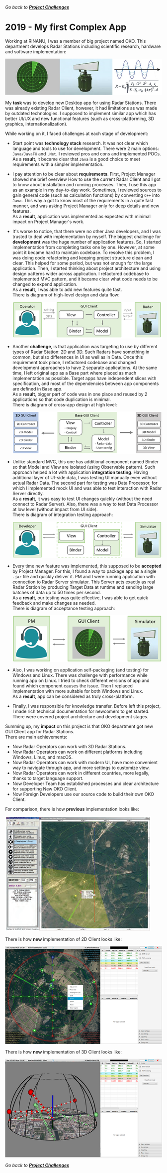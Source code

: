 *Go back to [**Project Challenges**](../../../README.md#project-challenges)*

# 2019 - My first Complex App

Working at RINANU, I was a member of big project named OKO.
This department develops Radar Stations including scientific research, hardware and software implementation:

![picture](../../challenges/projects/OKO/OKO-Software-Hardware-Research.jpg)

My **task** was to develop new Desktop app for using Radar Stations.
There was already existing Radar Client, however, it had limitations as was made by outdated technologies.
I supposed to implement similar app which has better UI/UX and new functional features 
(such as cross-platforming, 3D graphics, internationalization).

While working on it, I faced challenges at each stage of development:

- Start point was **technology stack** research.
    It was not clear which language and tools to use for development.
    There were 2 main options: `Java/JavaFX` and `.Net`.
    I reviewed pros and cons and implemented POCs.<br>
    As a **result**, it became clear that `Java` is a good choice to meet requirements with a simpler implementation.
  
- I pay attention to be clear about **requirements**.
    First, Project Manager showed me brief overview How to use the current Radar Client
    and I got to know about installation and running processes.
    Then, I use this app as an example in my day-to-day work.
    Sometimes, I reviewed sources to gain general code (such as calculation functions) by converting `C++` into `Java`.
    This way a got to know most of the requirements in a quite fast manner, 
    and was asking Project Manager only for deep details and new features.<br>
    As a **result**, application was implemented as expected with minimal impact on Project Manager's work.
    
- It's worse to notice, that there were no other Java developers,
    and I was trusted to deal with implementation by myself.
    The biggest challenge for **development** was the huge number of application features.
    So, I started implementation from completing tasks one by one.
    However, at some point it became hard to maintain codebase.
    To resolve this problem, I was doing code refactoring and keeping project structure clean and clear.
    This helped for some period, but was not enough for the large application.
    Then, I started thinking about project architecture and using design patterns wider across application.
    I refactored codebase to implemented MVC pattern, 
    and it became clear what code needs to be changed to expend application.<br>
    As a **result**, I was able to add new features quite fast.<br>
    There is diagram of high-level design and data flow:

    ![](../../challenges/projects/OKO/OKO_Dataflow.png)

- Another **challenge**, is that application was targeting to use by different types of Radar Station: 2D and 3D.
    Such Radars have something in common, but also differences in UI as well as in Data.
    Once this requirement took place, I refactored codebase and changed development approaches 
    to have 2 separate applications. At the same time, 
    I left original app as a Base part where placed as much implementation as possible. 
    Target apps have independent slices with specification, 
    and most of the dependencies between app components are defined in Base app.<br>
    As a **result**, bigger part of code was in one place and reused by 2 applications 
    so that code duplication is minimal.<br>
    There is diagram of cross-app design at high level:

    ![](../../challenges/projects/OKO/OKO_Client_Hierarchy.PNG)
    

- Unlike standard MVC, this one has additional component named Binder so that Model and View 
    are isolated (using Observable pattern).
    Such approach helped a lot with application **integration testing**.
    Having additional layer of UI-side data, I was testing UI manually even without actual Radar Data.
    The second part for testing was Data Processor, for which I implemented mock UI 
    and was able to test interaction with Radar Server directly.<br>
    As a **result**, it was easy to test UI changes quickly (without the need connect to Radar Server).
    Also, there was a way to test Data Processor at low level (without impact from UI side).<br>
    There is diagram of integration testing approach:

    ![](../../challenges/projects/OKO/OKO_Client_Intergation_Testing.png)

- Every time new feature was implemented, this supposed to be **accepted** by Project Manager.
    For this, I found a way to package app as a single `.jar` file and quickly deliver it. 
    PM and I were running application with connection to Radar Server simulator.
    This Server acts exactly as real Radar Station by producing Target Data at runtime 
    and sending large batches of data up to 50 times per second.<br>
    As a **result**, our testing was quite effective, I was able to get quick feedback and make changes as needed.<br>
    There is diagram of acceptance testing approach:

    ![](../../challenges/projects/OKO/OKO_Client_Aceptance_Testing.png)

- Also, I was working on application self-packaging (and testing) for Windows and Linux. 
  There was challenge with performance while running app on Linux. 
  I tried to check different versions of app and found which component causes the issue.
  Then I replaced implementation with more suitable for both Windows and Linux.<br>
  As a **result**, app can be considered as truly cross-platform.
  
- Finally, I was responsible for knowledge transfer. Before left this project, 
  I made rich technical documentation for newcomers to get started. 
  There were covered project architecture and development stages.

Summing up, my **impact** on this project is that OKO department got new GUI Client app for Radar Stations.<br>
There are main achievements:

- Now Radar Operators can work with 3D Radar Stations.
- Now Radar Operators can work on different platforms including Windows, Linux, and macOS.
- Now Radar Operators can work with modern UI, have more convenient way to navigate through app, and more settings to customize view.
- Now Radar Operators can work in different countries, more legally, thanks to target language support.
- Now Developer Team has established processes and clear architecture for supporting New OKO Client.
- Now Foreign Developers use our source code to build their own OKO Client.

For comparison, there is how **previous** implementation looks like:

![](../../challenges/projects/OKO/2D_OKO_Client_Previous.png)

There is how **new** implementation of 2D Client looks like:

![](../../challenges/projects/OKO/2D_OKO_Client.png)

There is how **new** implementation of 3D Client looks like:

![](../../challenges/projects/OKO/3D_OKO_Client.png)

*Go back to [**Project Challenges**](../../../README.md#project-challenges)*